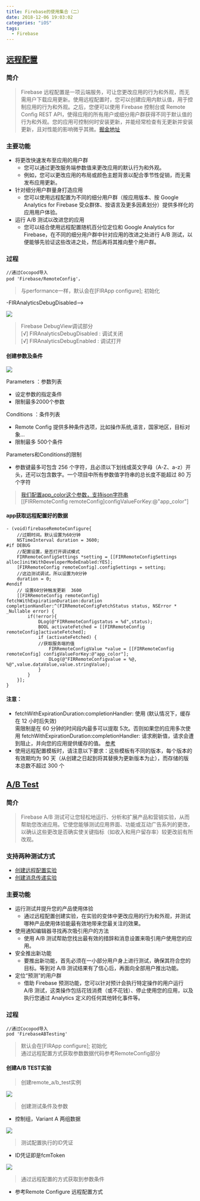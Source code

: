 ```yaml
---
title: Firebase的使用集合（二）
date: 2018-12-06 19:03:02
categories: "iOS"
tags:
  - Firebase
---
```


## [远程配置](https://firebase.google.com/docs/remote-config/)

### 简介
> Firebase 远程配置是一项云端服务，可让您更改应用的行为和外观，而无需用户下载应用更新。使用远程配置时，您可以创建应用内默认值，用于控制应用的行为和外观。之后，您便可以使用 Firebase 控制台或 Remote Config REST API，使得应用的所有用户或细分用户群获得不同于默认值的行为和外观。您的应用可控制何时安装更新，并能经常检查有无更新并安装更新，且对性能的影响微乎其微。[掘金地址](https://juejin.im/post/5c08df4c6fb9a04a0c2e3e07)

### 主要功能

- 将更改快速发布至应用的用户群
  - 您可以通过更改服务端参数值来更改应用的默认行为和外观。
  - 例如，您可以更改应用的布局或颜色主题背景以配合季节性促销，而无需发布应用更新。
- 针对细分用户群量身打造应用
  - 您可以使用远程配置为不同的细分用户群（按应用版本、按 Google Analytics for Firebase 受众群体、按语言及更多因素划分）提供多样化的应用用户体验。
- 运行 A/B 测试以改进您的应用
  - 您可以结合使用远程配置随机百分位定位和 Google Analytics for Firebase，在不同的细分用户群中针对应用的改进之处进行 A/B 测试，以便能够先验证这些改进之处，然后再将其推向整个用户群。


### 过程
```
//通过Cocopod导入
pod 'Firebase/RemoteConfig'，
```
> 与performance一样，默认会在[FIRApp configure]; 初始化 <br>
<!--> -FIRAnalyticsDebugDisabled-->
<!---FIRAnalyticsDebugEnabled-->

![](/images/2018/Firebase的使用集合（二）/1.png)

> Firebase   DebugView调试部分 <br>
> [√] FIRAnalyticsDebugDisabled : 调试关闭<br>
> [√] FIRAnalyticsDebugEnabled : 调试打开<br>

#### 创建参数及条件
![](/images/2018/Firebase的使用集合（二）/2.png)

Parameters ：参数列表
- 设定参数的指定条件
- 限制最多2000个参数

Conditions ：条件列表
- Remote Config 提供多种条件选项，比如操作系统,语言，国家地区，目标对象...
- 限制最多 500个条件

Parameters和Conditions的限制
- 参数键最多可包含 256 个字符，且必须以下划线或英文字母（A-Z、a-z）开头，还可以包含数字。一个项目中所有参数值字符串的总长度不能超过 80 万个字符

> [我们配置app_color这个参数，支持json字符串](https://firebase.google.com/docs/remote-config/parameters)
<br> [[FIRRemoteConfig remoteConfig]configValueForKey:@"app_color"]


#### app获取远程配置好的数据
```
- (void)firebaseRemoteConfigure{
    //过期时间。默认设置为60分钟
    NSTimeInterval duration = 3600;
#if DEBUG
    //配置设置，是否打开调试模式
    FIRRemoteConfigSettings *setting = [[FIRRemoteConfigSettings alloc]initWithDeveloperModeEnabled:YES];
    [FIRRemoteConfig remoteConfig].configSettings = setting;
    //这边测试调试，所以设置为0分钟
    duration = 0;
#endif
    // 设置60分钟触发更新  3600
    [[FIRRemoteConfig remoteConfig] fetchWithExpirationDuration:duration completionHandler:^(FIRRemoteConfigFetchStatus status, NSError * _Nullable error) {
        if(!error){
            DLog(@"FIRRemoteConfigstatus = %d",status);
            BOOL activateFetched = [[FIRRemoteConfig remoteConfig]activateFetched];
            if (activateFetched) {
            //获取服务端的值
                FIRRemoteConfigValue *value = [[FIRRemoteConfig remoteConfig] configValueForKey:@"app_color"];
                DLog(@"FIRRemoteConfigvalue = %@, %@",value.dataValue,value.stringValue);
            }
        }
    }];
}
```
#### 注意：
- fetchWithExpirationDuration:completionHandler: 使用 (默认情况下，缓存在 12 小时后失效) 
<br>需限制是在 60 分钟的时间段内最多可以提取 5次。否则如果您的应用多次使用 fetchWithExpirationDuration:completionHandler: 请求刷新值，请求会遭到阻止，并向您的应用提供缓存的值。 [参考](https://firebase.google.com/docs/remote-config/ios?authuser=0#caching_and_throttling)
- 使用远程配置模板时，请注意以下要求：这些模板有不同的版本，每个版本的有效期均为 90 天（从创建之日起到将其替换为更新版本为止），而存储的版本总数不超过 300 个


## [A/B Test](https://firebase.google.com/docs/ab-testing/)

### 简介
> Firebase A/B 测试可让您轻松地运行、分析和扩展产品和营销实验，从而帮助您改进应用。它使您能够测试应用界面、功能或互动广告系列的更改，以确认这些更改是否确实使关键指标（如收入和用户留存率）较更改前有所改观。

### 支持两种测试方式
- [创建远程配置实验](https://firebase.google.com/docs/ab-testing/abtest-config?authuser=0)
- [创建消息传递实验](https://firebase.google.com/docs/ab-testing/abtest-with-console?authuser=0)


### 主要功能

- 运行测试并提升您的产品使用体验
  - 通过远程配置创建实验，在实验的变体中更改应用的行为和外观，并测试哪种产品使用体验能最有效地带来您最关注的效果。
- 使用通知编辑器寻找再次吸引用户的方法
  - 使用 A/B 测试帮助您找出最有效的措辞和消息设置来吸引用户使用您的应用。
- 安全推出新功能
  - 要推出新功能，首先必须在一小部分用户身上进行测试，确保其符合您的目标。等到对 A/B 测试结果有了信心后，再面向全部用户推出功能。
- 定位“预测”的用户群
  - 借助 Firebase 预测功能，您可以针对预计会执行特定操作的用户运行 A/B 测试，这类操作包括花钱消费（或不花钱）、停止使用您的应用，以及执行您通过 Analytics 定义的任何其他转化事件等。
 
### 过程
```
//通过Cocopod导入
pod 'FirebaseABTesting'
```
> 默认会在[FIRApp configure]; 初始化 <br>
> 通过远程配置方式获取参数数据代码参考RemoteConfig部分

#### 创建A/B TEST实验
> 创建remote_a/b_test实例

![](/images/2018/Firebase的使用集合（二）/3.png)

> 创建测试条件及参数
- 控制组，Variant A  两组数据

![](/images/2018/Firebase的使用集合（二）/4.png)

> 测试配置执行的ID凭证
- ID凭证即是fcmToken

![](/images/2018/Firebase的使用集合（二）/5.png)

> 通过远程配置的方式获取到参数条件
- 参考Remote Configure 远程配置方式
